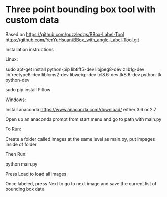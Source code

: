 Three point bounding box tool with custom data
===============
Based on 
https://github.com/puzzledqs/BBox-Label-Tool
https://github.com/YenYuHsuan/BBox_with_angle-Label-Tool.git

Installation instructions

Linux:

sudo apt-get install python-pip libtiff5-dev libjpeg8-dev zlib1g-dev libfreetype6-dev liblcms2-dev libwebp-dev tcl8.6-dev tk8.6-dev python-tk python-dev

sudo pip install Pillow


Windows:

Install anaconda https://www.anaconda.com/download/ either 3.6 or 2.7

Open up an anaconda prompt from start menu and go to path with main.py





To Run:

Create a folder called Images at the same level as main.py, put impages inside of folder

Then Run:

python main.py

Press Load to load all images

Once labeled, press Next to go to next image and save the current list of bounding box data

